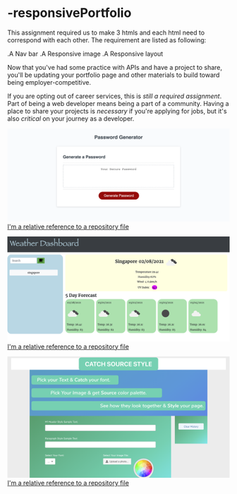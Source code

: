 # -responsivePortfolio

This assignment required us to make 3 htmls and each html need to correspond with each other. The requirement are listed as following:

.A Nav bar
.A Responsive image
.A Responsive layout




Now that you've had some practice with APIs and have a project to share, you'll be updating your portfolio page and other materials to build toward being employer-competitive.

If you are opting out of career services, this is _still a required assignment_. Part of being a web developer means being a part of a community. Having a place to share your projects is _necessary_ if you're applying for jobs, but it's also _critical_ on your journey as a developer.


![alt text](https://github.com/carefree2706/-responsivePortfolio/blob/main/assets/images/passwordGenerator.png "password generator")
[I'm a relative reference to a repository file](../carefree2706/weatherforecast)

![alt text](https://github.com/carefree2706/-responsivePortfolio/blob/main/assets/images/weatherForecast.png "weather forecast")
[I'm a relative reference to a repository file](../blob/master/LICENSE)

![alt text](https://github.com/carefree2706/-responsivePortfolio/blob/main/assets/images/project1.png "project 1")
[I'm a relative reference to a repository file](../blob/master/LICENSE)
